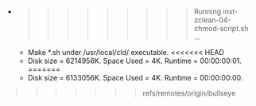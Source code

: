 * >>>>>>>>> Running inst-zclean-04-chmod-script.sh ...
  * Make *.sh under /usr/local/cld/ executable.
<<<<<<< HEAD
  * Disk size = 6214956K. Space Used = 4K. Runtime = 00:00:00:01.
=======
  * Disk size = 6133056K. Space Used = 4K. Runtime = 00:00:00:00.
>>>>>>> refs/remotes/origin/bullseye
